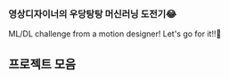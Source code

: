### 영상디자이너의 우당탕탕 머신러닝 도전기😂 ###
ML/DL challenge from a motion designer! Let's go for it!!🚀

## 프로젝트 모음 ##
